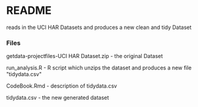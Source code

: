 README
========================================================

reads in the UCI HAR Datasets and produces a new clean and tidy Dataset


### Files

getdata-projectfiles-UCI HAR Dataset.zip - the original Dataset

run_analysis.R  - R script which unzips the dataset and produces a new file "tidydata.csv"

CodeBook.Rmd  - description of tidydata.csv

tidydata.csv - the new generated dataset

